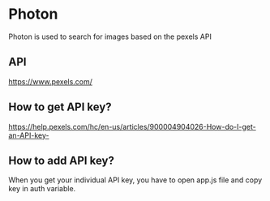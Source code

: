 # Photon

Photon is used to search for images based on the pexels API

## API

https://www.pexels.com/

## How to get API key?

https://help.pexels.com/hc/en-us/articles/900004904026-How-do-I-get-an-API-key-

## How to add API key?

When you get your individual API key, you have to open app.js file and copy key in auth variable.
